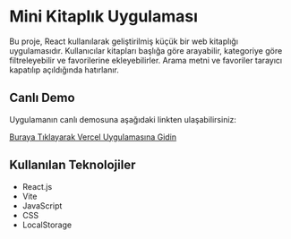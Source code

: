 # Mini Kitaplık Uygulaması

Bu proje, React kullanılarak geliştirilmiş küçük bir web kitaplığı uygulamasıdır. Kullanıcılar kitapları başlığa göre arayabilir, kategoriye göre filtreleyebilir ve favorilerine ekleyebilirler. Arama metni ve favoriler tarayıcı kapatılıp açıldığında hatırlanır.

## Canlı Demo

Uygulamanın canlı demosuna aşağıdaki linkten ulaşabilirsiniz:

[Buraya Tıklayarak Vercel Uygulamasına Gidin](https://SENIN-VERCEL-LINKIN.vercel.app) 


## Kullanılan Teknolojiler

* React.js 
* Vite 
* JavaScript
* CSS
* LocalStorage